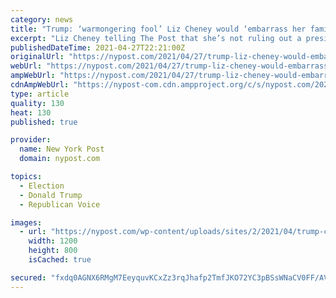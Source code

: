 ```yaml
---
category: news
title: "Trump: ‘warmongering fool’ Liz Cheney would ‘embarrass her family’ with 2024 bid"
excerpt: "Liz Cheney telling The Post that she’s not ruling out a presidential bid. Trump called the Wyoming Republican a “warmongering fool” and said that she would “embarrass her family” with a 2024 run. “Liz Cheney is polling sooo low in Wyoming,"
publishedDateTime: 2021-04-27T22:21:00Z
originalUrl: "https://nypost.com/2021/04/27/trump-liz-cheney-would-embarrass-her-family-with-2024-bid/"
webUrl: "https://nypost.com/2021/04/27/trump-liz-cheney-would-embarrass-her-family-with-2024-bid/"
ampWebUrl: "https://nypost.com/2021/04/27/trump-liz-cheney-would-embarrass-her-family-with-2024-bid/amp/"
cdnAmpWebUrl: "https://nypost-com.cdn.ampproject.org/c/s/nypost.com/2021/04/27/trump-liz-cheney-would-embarrass-her-family-with-2024-bid/amp/"
type: article
quality: 130
heat: 130
published: true

provider:
  name: New York Post
  domain: nypost.com

topics:
  - Election
  - Donald Trump
  - Republican Voice

images:
  - url: "https://nypost.com/wp-content/uploads/sites/2/2021/04/trump-cheney.jpg?quality=90&strip=all&w=1200"
    width: 1200
    height: 800
    isCached: true

secured: "fxdq0AGNX6RMgM7EeyquvKCxZz3rqJhafp2TmfJKO72YC3pBSsWNaCV0FF/AVgr/4U2XVHFH6zLJd8iQdA160lX2uDd3o8YIBBg5F0mlz8DebPSkhWNiyqeFL2aa4h3iZ7YE//bVp5NFE0C6QhsK/JpTQtRmg+ljT0ULpmdELzo0776+NieWttvk/hvxoKRm1X5HR0pA+fvDF5D+gt8UBNBB1B89938gVmX1nof9M4wiP42ph6hlsL1c4BRqrdJ75sPm2G+dnBFRKdhaTn3fb0emdyyV0BibjhLlcCJp2n0jlvLl2Z6MxoqFKTqYK8ONkSHj23apOtb5fdW2MBuqurwjiCRK9x6klWhqnZRpzRY=;PQquxwE5wCxmLWxLP9qemQ=="
---
```


